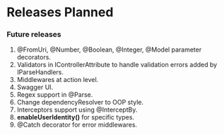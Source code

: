 # Releases Planned

### Future releases
1. @FromUri, @Number, @Boolean, @Integer, @Model parameter decorators. 
2. Validators in IControllerAttribute to handle validation errors added by IParseHandlers.
3. Middlewares at action level.
4. Swagger UI.
5. Regex support in @Parse.
6. Change dependencyResolver to OOP style. 
7. Interceptors support using @InterceptBy.
8. **enableUserIdentity()** for specific types.
9. @Catch decorator for error middlewares.
